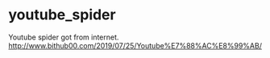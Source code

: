 # youtube_spider
Youtube spider got from internet.  http://www.bithub00.com/2019/07/25/Youtube%E7%88%AC%E8%99%AB/
